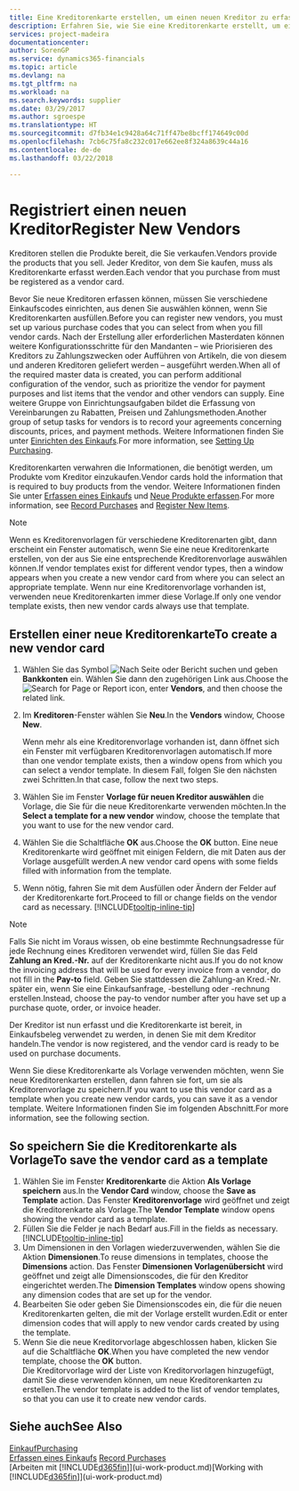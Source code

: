 ```yaml
---
title: Eine Kreditorenkarte erstellen, um einen neuen Kreditor zu erfassen | Microsoft Docs
description: Erfahren Sie, wie Sie eine Kreditorenkarte erstellt, um einen neuen Kreditor oder einem Lieferanten zu erfassen.
services: project-madeira
documentationcenter: 
author: SorenGP
ms.service: dynamics365-financials
ms.topic: article
ms.devlang: na
ms.tgt_pltfrm: na
ms.workload: na
ms.search.keywords: supplier
ms.date: 03/29/2017
ms.author: sgroespe
ms.translationtype: HT
ms.sourcegitcommit: d7fb34e1c9428a64c71ff47be8bcff174649c00d
ms.openlocfilehash: 7cb6c75fa8c232c017e662ee8f324a8639c44a16
ms.contentlocale: de-de
ms.lasthandoff: 03/22/2018

---
```

# <a name="register-new-vendors"></a><span data-ttu-id="43371-103">Registriert einen neuen Kreditor</span><span class="sxs-lookup"><span data-stu-id="43371-103">Register New Vendors</span></span>
<span data-ttu-id="43371-104">Kreditoren stellen die Produkte bereit, die Sie verkaufen.</span><span class="sxs-lookup"><span data-stu-id="43371-104">Vendors provide the products that you sell.</span></span> <span data-ttu-id="43371-105">Jeder Kreditor, von dem Sie kaufen, muss als Kreditorenkarte erfasst werden.</span><span class="sxs-lookup"><span data-stu-id="43371-105">Each vendor that you purchase from must be registered as a vendor card.</span></span>

<span data-ttu-id="43371-106">Bevor Sie neue Kreditoren erfassen können, müssen Sie verschiedene Einkaufscodes einrichten, aus denen Sie auswählen können, wenn Sie Kreditorenkarten ausfüllen.</span><span class="sxs-lookup"><span data-stu-id="43371-106">Before you can register new vendors, you must set up various purchase codes that you can select from when you fill vendor cards.</span></span> <span data-ttu-id="43371-107">Nach der Erstellung aller erforderlichen Masterdaten können weitere Konfigurationsschritte für den Mandanten – wie Priorisieren des Kreditors zu Zahlungszwecken oder Aufführen von Artikeln, die von diesem und anderen Kreditoren geliefert werden – ausgeführt werden.</span><span class="sxs-lookup"><span data-stu-id="43371-107">When all of the required master data is created, you can perform additional configuration of the vendor, such as prioritize the vendor for payment purposes and list items that the vendor and other vendors can supply.</span></span> <span data-ttu-id="43371-108">Eine weitere Gruppe von Einrichtungsaufgaben bildet die Erfassung von Vereinbarungen zu Rabatten, Preisen und Zahlungsmethoden.</span><span class="sxs-lookup"><span data-stu-id="43371-108">Another group of setup tasks for vendors is to record your agreements concerning discounts, prices, and payment methods.</span></span> <span data-ttu-id="43371-109">Weitere Informationen finden Sie unter [Einrichten des Einkaufs](purchasing-setup-purchasing.md).</span><span class="sxs-lookup"><span data-stu-id="43371-109">For more information, see [Setting Up Purchasing](purchasing-setup-purchasing.md).</span></span>

<span data-ttu-id="43371-110">Kreditorenkarten verwahren die Informationen, die benötigt werden, um Produkte vom Kreditor einzukaufen.</span><span class="sxs-lookup"><span data-stu-id="43371-110">Vendor cards hold the information that is required to buy products from the vendor.</span></span> <span data-ttu-id="43371-111">Weitere Informationen finden Sie unter [Erfassen eines Einkaufs](purchasing-how-record-purchases.md) und [Neue Produkte erfassen](inventory-how-register-new-items.md).</span><span class="sxs-lookup"><span data-stu-id="43371-111">For more information, see [Record Purchases](purchasing-how-record-purchases.md) and [Register New Items](inventory-how-register-new-items.md).</span></span>

> [!NOTE]  
>   <span data-ttu-id="43371-112">Wenn es Kreditorenvorlagen für verschiedene Kreditorenarten gibt, dann erscheint ein Fenster automatisch, wenn Sie eine neue Kreditorenkarte erstellen, von der aus Sie eine entsprechende Kreditorenvorlage auswählen können.</span><span class="sxs-lookup"><span data-stu-id="43371-112">If vendor templates exist for different vendor types, then a window appears when you create a new vendor card from where you can select an appropriate template.</span></span> <span data-ttu-id="43371-113">Wenn nur eine Kreditorenvorlage vorhanden ist, verwenden neue Kreditorenkarten immer diese Vorlage.</span><span class="sxs-lookup"><span data-stu-id="43371-113">If only one vendor template exists, then new vendor cards always use that template.</span></span>

## <a name="to-create-a-new-vendor-card"></a><span data-ttu-id="43371-114">Erstellen einer neue Kreditorenkarte</span><span class="sxs-lookup"><span data-stu-id="43371-114">To create a new vendor card</span></span>
1. <span data-ttu-id="43371-115">Wählen Sie das Symbol ![Nach Seite oder Bericht suchen](media/ui-search/search_small.png "Nach Seite oder Bericht suchen") und geben **Bankkonten** ein. Wählen Sie dann den zugehörigen Link aus.</span><span class="sxs-lookup"><span data-stu-id="43371-115">Choose the ![Search for Page or Report](media/ui-search/search_small.png "Search for Page or Report icon") icon, enter **Vendors**, and then choose the related link.</span></span>  
2. <span data-ttu-id="43371-116">Im **Kreditoren**-Fenster wählen Sie **Neu**.</span><span class="sxs-lookup"><span data-stu-id="43371-116">In the **Vendors** window, Choose **New**.</span></span>

    <span data-ttu-id="43371-117">Wenn mehr als eine Kreditorenvorlage vorhanden ist, dann öffnet sich ein Fenster mit verfügbaren Kreditorenvorlagen automatisch.</span><span class="sxs-lookup"><span data-stu-id="43371-117">If more than one vendor template exists, then a window opens from which you can select a vendor template.</span></span> <span data-ttu-id="43371-118">In diesem Fall, folgen Sie den nächsten zwei Schritten.</span><span class="sxs-lookup"><span data-stu-id="43371-118">In that case, follow the next two steps.</span></span>
3. <span data-ttu-id="43371-119">Wählen Sie im Fenster **Vorlage für neuen Kreditor auswählen** die Vorlage, die Sie für die neue Kreditorenkarte verwenden möchten.</span><span class="sxs-lookup"><span data-stu-id="43371-119">In the **Select a template for a new vendor** window, choose the template that you want to use for the new vendor card.</span></span>
4. <span data-ttu-id="43371-120">Wählen Sie die Schaltfläche **OK** aus.</span><span class="sxs-lookup"><span data-stu-id="43371-120">Choose the **OK** button.</span></span> <span data-ttu-id="43371-121">Eine neue Kreditorenkarte wird geöffnet mit einigen Feldern, die mit Daten aus der Vorlage ausgefüllt werden.</span><span class="sxs-lookup"><span data-stu-id="43371-121">A new vendor card opens with some fields filled with information from the template.</span></span>
5. <span data-ttu-id="43371-122">Wenn nötig, fahren Sie mit dem Ausfüllen oder Ändern der Felder auf der Kreditorenkarte fort.</span><span class="sxs-lookup"><span data-stu-id="43371-122">Proceed to fill or change fields on the vendor card as necessary.</span></span> [!INCLUDE[tooltip-inline-tip](includes/tooltip-inline-tip_md.md)]

> [!NOTE]  
>   <span data-ttu-id="43371-123">Falls Sie nicht im Voraus wissen, ob eine bestimmte Rechnungsadresse für jede Rechnung eines Kreditoren verwendet wird, füllen Sie das Feld **Zahlung an Kred.-Nr.** auf der Kreditorenkarte nicht aus.</span><span class="sxs-lookup"><span data-stu-id="43371-123">If you do not know the invoicing address that will be used for every invoice from a vendor, do not fill in the **Pay-to** field.</span></span> <span data-ttu-id="43371-124">Geben Sie stattdessen die Zahlung-an Kred.-Nr. später ein, wenn Sie eine Einkaufsanfrage, -bestellung oder -rechnung erstellen.</span><span class="sxs-lookup"><span data-stu-id="43371-124">Instead, choose the pay-to vendor number after you have set up a purchase quote, order, or invoice header.</span></span>

<span data-ttu-id="43371-125">Der Kreditor ist nun erfasst und die Kreditorenkarte ist bereit, in Einkaufsbeleg verwendet zu werden, in denen Sie mit dem Kreditor handeln.</span><span class="sxs-lookup"><span data-stu-id="43371-125">The vendor is now registered, and the vendor card is ready to be used on purchase documents.</span></span>

<span data-ttu-id="43371-126">Wenn Sie diese Kreditorenkarte als Vorlage verwenden möchten, wenn Sie neue Kreditorenkarten erstellen, dann fahren sie fort, um sie als Kreditorenvorlage zu speichern.</span><span class="sxs-lookup"><span data-stu-id="43371-126">If you want to use this vendor card as a template when you create new vendor cards, you can save it as a vendor template.</span></span> <span data-ttu-id="43371-127">Weitere Informationen finden Sie im folgenden Abschnitt.</span><span class="sxs-lookup"><span data-stu-id="43371-127">For more information, see the following section.</span></span>

## <a name="to-save-the-vendor-card-as-a-template"></a><span data-ttu-id="43371-128">So speichern Sie die Kreditorenkarte als Vorlage</span><span class="sxs-lookup"><span data-stu-id="43371-128">To save the vendor card as a template</span></span>
1. <span data-ttu-id="43371-129">Wählen Sie im Fenster **Kreditorenkarte** die Aktion **Als Vorlage speichern** aus.</span><span class="sxs-lookup"><span data-stu-id="43371-129">In the **Vendor Card** window, choose the **Save as Template** action.</span></span> <span data-ttu-id="43371-130">Das Fenster **Kreditorenvorlage** wird geöffnet und zeigt die Kreditorenkarte als Vorlage.</span><span class="sxs-lookup"><span data-stu-id="43371-130">The **Vendor Template** window opens showing the vendor card as a template.</span></span>
2. <span data-ttu-id="43371-131">Füllen Sie die Felder je nach Bedarf aus.</span><span class="sxs-lookup"><span data-stu-id="43371-131">Fill in the fields as necessary.</span></span> [!INCLUDE[tooltip-inline-tip](includes/tooltip-inline-tip_md.md)]
3. <span data-ttu-id="43371-132">Um Dimensionen in den Vorlagen wiederzuverwenden, wählen Sie die Aktion **Dimensionen**.</span><span class="sxs-lookup"><span data-stu-id="43371-132">To reuse dimensions in templates, choose the **Dimensions** action.</span></span> <span data-ttu-id="43371-133">Das Fenster **Dimensionen Vorlagenübersicht** wird geöffnet und zeigt alle Dimensionscodes, die für den Kreditor eingerichtet werden.</span><span class="sxs-lookup"><span data-stu-id="43371-133">The **Dimension Templates** window opens showing any dimension codes that are set up for the vendor.</span></span>
4. <span data-ttu-id="43371-134">Bearbeiten Sie oder geben Sie Dimensionscodes ein, die für die neuen Kreditorenkarten gelten, die mit der Vorlage erstellt wurden.</span><span class="sxs-lookup"><span data-stu-id="43371-134">Edit or enter dimension codes that will apply to new vendor cards created by using the template.</span></span>
5. <span data-ttu-id="43371-135">Wenn Sie die neue Kreditorvorlage abgeschlossen haben, klicken Sie auf die Schaltfläche **OK**.</span><span class="sxs-lookup"><span data-stu-id="43371-135">When you have completed the new vendor template, choose the **OK** button.</span></span>  
   <span data-ttu-id="43371-136">Die Kreditorvorlage wird der Liste von Kreditorvorlagen hinzugefügt, damit Sie diese verwenden können, um neue Kreditorenkarten zu erstellen.</span><span class="sxs-lookup"><span data-stu-id="43371-136">The vendor template is added to the list of vendor templates, so that you can use it to create new vendor cards.</span></span>

## <a name="see-also"></a><span data-ttu-id="43371-137">Siehe auch</span><span class="sxs-lookup"><span data-stu-id="43371-137">See Also</span></span>
[<span data-ttu-id="43371-138">Einkauf</span><span class="sxs-lookup"><span data-stu-id="43371-138">Purchasing</span></span>](purchasing-manage-purchasing.md)  
<span data-ttu-id="43371-139">[Erfassen eines Einkaufs](purchasing-how-record-purchases.md) </span><span class="sxs-lookup"><span data-stu-id="43371-139">[Record Purchases](purchasing-how-record-purchases.md) </span></span>  
<span data-ttu-id="43371-140">[Arbeiten mit [!INCLUDE[d365fin](includes/d365fin_md.md)]](ui-work-product.md)</span><span class="sxs-lookup"><span data-stu-id="43371-140">[Working with [!INCLUDE[d365fin](includes/d365fin_md.md)]](ui-work-product.md)</span></span>  

